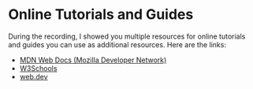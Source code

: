 # Online Tutorials and Guides

During the recording, I showed you multiple resources for online tutorials and guides you can use as additional resources. Here are the links:

- [MDN Web Docs (Mozilla Developer Network)](https://developer.mozilla.org/)
- [W3Schools](https://www.w3schools.com/)
- [web.dev](https://web.dev/)
